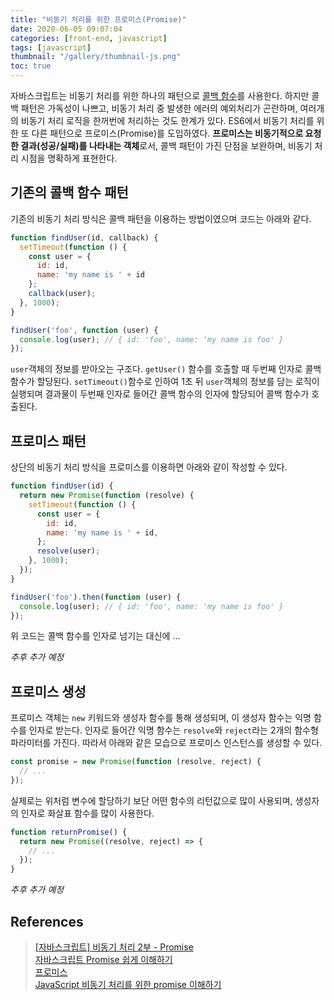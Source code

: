 ```yaml
---
title: "비동기 처리를 위한 프로미스(Promise)"
date: 2020-06-05 09:07:04
categories: [front-end, javascript]
tags: [javascript]
thumbnail: "/gallery/thumbnail-js.png"
toc: true
---
```


자바스크립트는 비동기 처리를 위한 하나의 패턴으로 [콜백 함수](/2020/06/04/javascript-asynchronous-callback/)를 사용한다. 하지만 콜백 패턴은 가독성이 나쁘고, 비동기 처리 중 발생한 에러의 예외처리가 곤란하며, 여러개의 비동기 처리 로직을 한꺼번에 처리하는 것도 한계가 있다. ES6에서 비동기 처리를 위한 또 다른 패턴으로 프로미스(Promise)를 도입하였다. **프로미스는 비동기적으로 요청한 결과(성공/실패)를 나타내는 객체**로서, 콜백 패턴이 가진 단점을 보완하며, 비동기 처리 시점을 명확하게 표현한다.

<!-- more -->

## 기존의 콜백 함수 패턴
기존의 비동기 처리 방식은 콜백 패턴을 이용하는 방법이였으며 코드는 아래와 같다.

```javascript
function findUser(id, callback) {
  setTimeout(function () {
    const user = {
      id: id,
      name: 'my name is ' + id
    };
    callback(user);
  }, 1000);
}

findUser('foo', function (user) {
  console.log(user); // { id: 'foo', name: 'my name is foo' }
});
```
`user`객체의 정보를 받아오는 구조다. `getUser()` 함수를 호출할 때 두번째 인자로 콜백 함수가 할당된다. `setTimeout()`함수로 인하여 1초 뒤 `user`객체의 정보를 담는 로직이 실행되며 결과물이 두번째 인자로 들어간 콜백 함수의 인자에 할당되어 콜백 함수가 호출된다.

## 프로미스 패턴
상단의 비동기 처리 방식을 프로미스를 이용하면 아래와 같이 작성할 수 있다.

```javascript
function findUser(id) {
  return new Promise(function (resolve) {
    setTimeout(function () {
      const user = {
        id: id,
        name: 'my name is ' + id,
      };
      resolve(user);
    }, 1000);
  });
}

findUser('foo').then(function (user) {
  console.log(user); // { id: 'foo', name: 'my name is foo' }
});
```
위 코드는 콜백 함수를 인자로 넘기는 대신에 ...

*추후 추가 예정*

## 프로미스 생성
프로미스 객체는 `new` 키워드와 생성자 함수를 통해 생성되며, 이 생성자 함수는 익명 함수를 인자로 받는다. 인자로 들어간 익명 함수는 `resolve`와 `reject`라는 2개의 함수형 파라미터를 가진다. 따라서 아래와 같은 모습으로 프로미스 인스턴스를 생성할 수 있다.

```javascript
const promise = new Promise(function (resolve, reject) {
  // ...
});
```

실제로는 위처럼 변수에 할당하기 보단 어떤 함수의 리턴값으로 많이 사용되며, 생성자의 인자로 화살표 함수를 많이 사용한다.

```javascript
function returnPromise() {
  return new Promise((resolve, reject) => {
    // ...
  });
}
```

*추후 추가 예정*

## References
> [[자바스크립트] 비동기 처리 2부 - Promise](https://www.daleseo.com/js-async-promise/)  
> [자바스크립트 Promise 쉽게 이해하기](https://joshua1988.github.io/web-development/javascript/promise-for-beginners/)  
> [프로미스](https://poiemaweb.com/es6-promise)  
> [JavaScript 비동기 처리를 위한 promise 이해하기](https://velog.io/@cyranocoding/2019-08-02-1808-작성됨-5hjytwqpqj)
